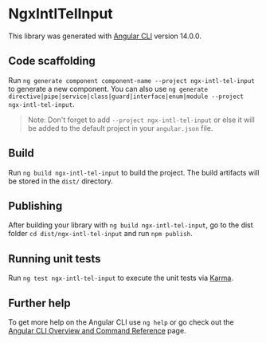 # NgxIntlTelInput

This library was generated with [Angular CLI](https://github.com/angular/angular-cli) version 14.0.0.

## Code scaffolding

Run `ng generate component component-name --project ngx-intl-tel-input` to generate a new component. You can also use `ng generate directive|pipe|service|class|guard|interface|enum|module --project ngx-intl-tel-input`.
> Note: Don't forget to add `--project ngx-intl-tel-input` or else it will be added to the default project in your `angular.json` file. 

## Build

Run `ng build ngx-intl-tel-input` to build the project. The build artifacts will be stored in the `dist/` directory.

## Publishing

After building your library with `ng build ngx-intl-tel-input`, go to the dist folder `cd dist/ngx-intl-tel-input` and run `npm publish`.

## Running unit tests

Run `ng test ngx-intl-tel-input` to execute the unit tests via [Karma](https://karma-runner.github.io).

## Further help

To get more help on the Angular CLI use `ng help` or go check out the [Angular CLI Overview and Command Reference](https://angular.io/cli) page.
